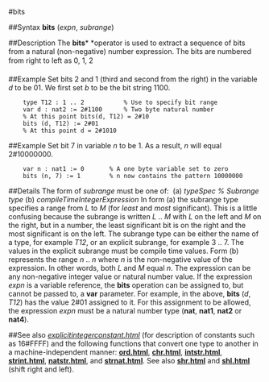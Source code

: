 
#bits

##Syntax
**bits** (*expn*, *subrange*)



##Description
The **bits*** *operator is used to extract a sequence of bits from a natural (non-negative) number expression. The bits are numbered from right to left as 0, 1, 2 



##Example
Set bits 2 and 1 (third and second from the right) in the variable *d* to be 01. We first set *b* to be the bit string 1100.


        type T12 : 1 .. 2           % Use to specify bit range
        var d : nat2 := 2#1100      % Two byte natural number
        % At this point bits(d, T12) = 2#10
        bits (d, T12) := 2#01
        % At this point d = 2#1010
##Example
Set bit 7 in variable *n* to be 1. As a result, *n* will equal 2#10000000.


        var n : nat1 := 0       % A one byte variable set to zero
        bits (n, 7) := 1        % n now contains the pattern 10000000
##Details
The form of *subrange* must be one of:
 (a) *typeSpec* *% Subrange type* (b) *compileTimeIntegerExpression*
In form (a) the subrange type specifies a range from *L* to *M* (for *least* and *most* significant). This is a little confusing because the subrange is written *L* .. *M* with *L* on the left and *M* on the right, but in a number, the least significant bit is on the right and the most significant is on the left. The subrange type can be either the name of a type, for example *T12*, or an explicit subrange, for example 3 .. 7. The values in the explicit subrange must be compile time values.
Form (b) represents the range *n* .. *n* where *n* is the non-negative value of the expression. In other words, both *L* and *M* equal *n*. The expression can be any non-negative integer value or natural number value.
If the expression *expn* is a variable reference, the **bits** operation can be assigned to, but cannot be passed to, a **var** parameter. For example, in the above, **bits** (*d*, *T12*) has the value 2#01 assigned to it. For this assignment to be allowed, the expression *expn* must be a natural number type (**nat**, **nat1**, **nat2** or **nat4**).



##See also
*[explicitintegerconstant.html](explicitIntegerConstant)* (for description of constants such as 16#FFFF) and the following functions that convert one type to another in a machine-independent manner: **[ord.html](ord)**, **[chr.html](chr)**, **[intstr.html](intstr)**, **[strint.html](strint)**, **[natstr.html](natstr)**, and **[strnat.html](strnat)**. See also **[shr.html](shr)** and **[shl.html](shl)** (shift right and left).


